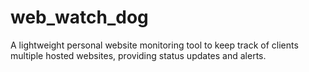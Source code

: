 # web_watch_dog
A lightweight personal website monitoring tool to keep track of  clients multiple hosted websites, providing status updates and alerts.
